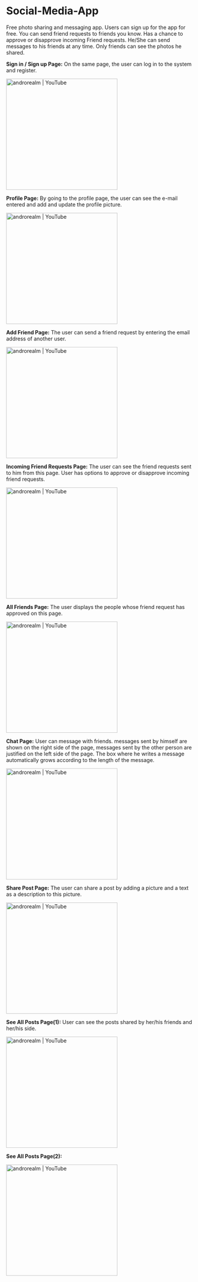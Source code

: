# Social-Media-App

Free photo sharing and messaging app. Users can sign up for the app for free. You can send friend requests to friends you know. Has a chance to approve or disapprove incoming Friend requests. He/She can send messages to his friends at any time. Only friends can see the photos he shared.



**Sign in / Sign up Page:** On the same page, the user can log in to the system and register.

[<img  alt="androrealm | YouTube" width="300px" src="https://user-images.githubusercontent.com/95187142/202278916-5794e981-48e0-4965-bf3f-379b169495e8.jpeg" />](https://rb.gy/r4yzzi)

**Profile Page:** By going to the profile page, the user can see the e-mail entered and add and update the profile picture.

[<img  alt="androrealm | YouTube" width="300px" src="https://user-images.githubusercontent.com/95187142/202282706-5f28f6f0-e538-46f7-afb5-b5be65cbb944.jpeg" />](https://rb.gy/r4yzzi)


**Add Friend Page:** The user can send a friend request by entering the email address of another user.

[<img  alt="androrealm | YouTube" width="300px" src="https://user-images.githubusercontent.com/95187142/202283865-4a4fb541-538a-414d-9421-6ef62cc4c480.jpeg" />](https://rb.gy/r4yzzi)

**Incoming Friend Requests Page:** The user can see the friend requests sent to him from this page. User has options to approve or disapprove incoming friend requests.

[<img  alt="androrealm | YouTube" width="300px" src="https://user-images.githubusercontent.com/95187142/202284680-f7ce1332-16b1-40d2-809a-5b2cd4ada18d.jpeg" />](https://rb.gy/r4yzzi)



**All Friends Page:** The user displays the people whose friend request has approved on this page.

[<img  alt="androrealm | YouTube" width="300px" src="https://user-images.githubusercontent.com/95187142/202284999-b67d774e-f9dc-4d87-9e0f-29223c4b1230.jpeg" />](https://rb.gy/r4yzzi)



**Chat Page:** User can message with friends. messages sent by himself are shown on the right side of the page, messages sent by the other person are justified on the left side of the page. The box where he writes a message automatically grows according to the length of the message.

[<img  alt="androrealm | YouTube" width="300px" src="https://user-images.githubusercontent.com/95187142/202285536-e88c75a5-9058-4eb7-acce-3ce338f4152c.jpeg" />](https://rb.gy/r4yzzi)



**Share Post Page:** The user can share a post by adding a picture and a text as a description to this picture.

[<img  alt="androrealm | YouTube" width="300px" src="https://user-images.githubusercontent.com/95187142/202285686-d7231a4e-995e-4541-983b-f49455e02f10.jpeg" />](https://rb.gy/r4yzzi)


**See All Posts Page(1):** User can see the posts shared by her/his friends and her/his side.



[<img  alt="androrealm | YouTube" width="300px" src="https://user-images.githubusercontent.com/95187142/202286347-7efe4643-b469-468a-861b-d6af716e1416.jpeg" />](https://rb.gy/r4yzzi)

**See All Posts Page(2):**



[<img  alt="androrealm | YouTube" width="300px" src="https://user-images.githubusercontent.com/95187142/202287586-40d6da75-ade8-40a1-bbaf-28185e95f818.jpeg" />](https://rb.gy/r4yzzi)



